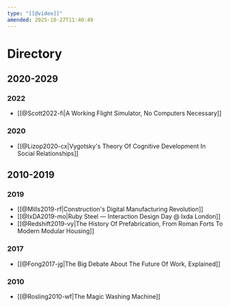 ```yaml
---
type: "[[@video]]"
amended: 2025-10-27T11:40:49
---
```


# Directory
## 2020-2029
### 2022
- [[@Scott2022-fi|A Working Flight Simulator, No Computers Necessary]]
### 2020
- [[@Lizop2020-cx|Vygotsky's Theory Of Cognitive Development In Social Relationships]]
## 2010-2019
### 2019
- [[@Mills2019-rf|Construction's Digital Manufacturing Revolution]]
- [[@IxDA2019-mo|Ruby Steel — Interaction Design Day @ Ixda London]]
- [[@Redshift2019-vy|The History Of Prefabrication, From Roman Forts To Modern Modular Housing]]
### 2017
- [[@Fong2017-jg|The Big Debate About The Future Of Work, Explained]]
### 2010
- [[@Rosling2010-wf|The Magic Washing Machine]]
